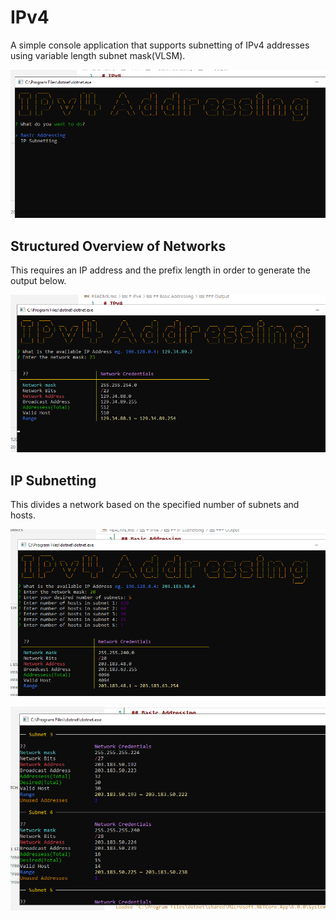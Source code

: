 # IPv4

A simple console application that supports subnetting of IPv4 addresses using variable length subnet mask(VLSM).

![image](https://github.com/mk-milly02/IPv4/blob/master/Screenshots/Screenshot%202022-03-10%20174722.png)

## Structured Overview of Networks

This requires an IP address and the prefix length in order to generate the output below.

![image](https://github.com/mk-milly02/IPv4/blob/master/Screenshots/Screenshot%202022-03-10%20174854.png)

## IP Subnetting

This divides a network based on the specified number of subnets and hosts.

![image](https://github.com/mk-milly02/IPv4/blob/master/Screenshots/Screenshot%202022-03-10%20175300.png)

![image](https://github.com/mk-milly02/IPv4/blob/master/Screenshots/Screenshot%202022-03-10%20175400.png)
